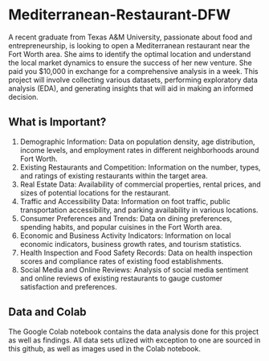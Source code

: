 # Mediterranean-Restaurant-DFW
A recent graduate from Texas A&M University, passionate about food and entrepreneurship, is looking to open a Mediterranean restaurant near the Fort Worth area. She aims to identify the optimal location and understand the local market dynamics to ensure the success of her new venture. She paid you $10,000 in exchange for a comprehensive analysis in a week. This project will involve collecting various datasets, performing exploratory data analysis (EDA), and generating insights that will aid in making an informed decision.

## What is Important?
1. Demographic Information: Data on population density, age distribution, income levels, and employment rates in different neighborhoods around Fort Worth.
2. Existing Restaurants and Competition: Information on the number, types, and ratings of existing restaurants within the target area.
3. Real Estate Data: Availability of commercial properties, rental prices, and sizes of potential locations for the restaurant.
4. Traffic and Accessibility Data: Information on foot traffic, public transportation accessibility, and parking availability in various locations.
5. Consumer Preferences and Trends: Data on dining preferences, spending habits, and popular cuisines in the Fort Worth area.
6. Economic and Business Activity Indicators: Information on local economic indicators, business growth rates, and tourism statistics.
7. Health Inspection and Food Safety Records: Data on health inspection scores and compliance rates of existing food establishments.
8. Social Media and Online Reviews: Analysis of social media sentiment and online reviews of existing restaurants to gauge customer satisfaction and preferences.

## Data and Colab
The Google Colab notebook contains the data analysis done for this project as well as findings. All data sets utlized with exception to one are sourced in this github, as well as images used in the Colab notebook.

